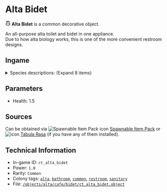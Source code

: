 # Alta Bidet

<img src="https://raw.githubusercontent.com/Ceterai/Enternia/main/objects/alta/cafe/bidet/icon.png" alt="Alta Bidet icon" loading="lazy" height="16px" width="auto" /> **Alta Bidet** is a common decorative object.

An all-purpose alta toilet and bidet in one appliance.  
Due to how alta biology works, this is one of the more convenient restroom designs.

## Ingame

<details markdown="1"><summary>Species descriptions: (Expand 8 items)</summary>

- Alta: Thankfully I don't need to go right now.
- Apex: Do... I sit on this or...?
- Avian: I'm not sure what this is.
- Floran: Floran not sure about sssmelly seat.
- Glitch: Impassive. A urinal. I think.
- Human: A bidet?
- Hylotl: A basic urinal. I think.
- Novakid: A dirty lookin' urinal. I think.

</details>

## Parameters

- Health: 1.5

## Sources

Can be obtained via <img src="https://raw.githubusercontent.com/Silverfeelin/Starbound-SpawnableItemPack/master/interface/sip/iconSmall.png" alt="Spawnable Item Pack icon" width="18" height="14"/> [Spawnable Item Pack](https://steamcommunity.com/sharedfiles/filedetails/?id=733665104) or <img src="https://steamuserimages-a.akamaihd.net/ugc/263843960696222713/3EC9A7C005541F7D577EBCB8C5736B4EFC9973D6/" alt="icon" width="8" height="12"/> [Tabula Rasa](https://community.playstarbound.com/resources/the-tabula-rasa.3222/) (if you have any of them installed).

## Technical Information

- In-game ID: `ct_alta_bidet`
- Power: `1.0`
- Rarity: `Common`
- Colony tags: [`alta`](https://ceterai.github.io/MyEnternia/Wiki/Tags/Alta), [`bathroom`](https://ceterai.github.io/MyEnternia/Wiki/Tags/Bathroom), [`common`](https://ceterai.github.io/MyEnternia/Wiki/Tags/Common), [`restroom`](https://ceterai.github.io/MyEnternia/Wiki/Tags/Restroom), [`sanitary`](https://ceterai.github.io/MyEnternia/Wiki/Tags/Sanitary)
- File: [`/objects/alta/cafe/bidet/ct_alta_bidet.object`](https://github.com/Ceterai/Enternia/blob/main/objects/alta/cafe/bidet/ct_alta_bidet.object)
